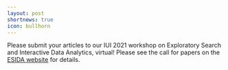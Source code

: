 ```yaml
---
layout: post
shortnews: true
icon: bullhorn
---
```

Please submit your articles to our IUI 2021 workshop on Exploratory Search and Interactive Data Analytics, virtual! Please see the call for papers on the [ESIDA website][link] for details.

[link]: https://sites.google.com/view/esida2021/home

